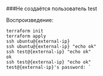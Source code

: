 ###Не создаётся пользователь test

Воспроизведение:

    terraform init
    terraform apply
    ssh ubuntu@{external-ip}
    ssh ubuntu@{external-ip} "echo ok"
    ssh test@{external-ip} "echo ok"
    ok
    ssh test@{external-ip} "echo ok"
    test@{external-ip}'s password: `
